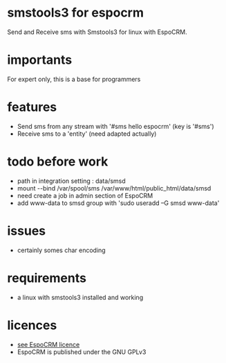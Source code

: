 # smstools3 for espocrm
 Send and Receive sms with Smstools3 for linux with EspoCRM.

# importants
 For expert only, this is a base for programmers

# features
 - Send sms from any stream with '#sms hello espocrm' (key is '#sms')
 - Receive sms to a 'entity' (need adapted actually)

# todo before work
 - path in integration setting : data/smsd 
 - mount --bind /var/spool/sms /var/www/html/public_html/data/smsd
 - need create a job in admin section of EspoCRM 
 - add www-data to smsd group with 'sudo useradd –G smsd www-data'

# issues
 - certainly somes char encoding  

# requirements
 - a linux with smstools3 installed and working

# licences
 - [see EspoCRM licence](https://github.com/espocrm/espocrm)
 - EspoCRM is published under the GNU GPLv3
